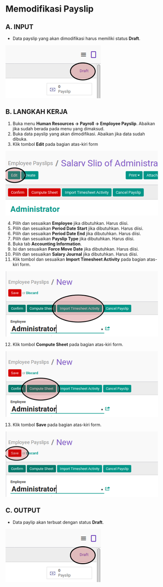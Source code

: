 # Memodifikasi Payslip

## A. INPUT

* Data payslip yang akan dimodifikasi harus memiliki status **Draft**.

![](../../img/payslip/status-draft.png)

## B. LANGKAH KERJA

1. Buka menu **Human Resources -> Payroll -> Employee Payslip**. Abaikan jika sudah berada pada menu yang dimaksud.
2. Buka data payslip yang akan dimodifikasi. Abaikan jika data sudah dibuka.
3. Klik tombol **Edit** pada bagian atas-kiri form

![](../../img/payslip/tombol-edit.png)

4. Pilih dan sesuaikan **Employee** jika dibutuhkan. Harus diisi.
5. Pilih dan sesuaikan **Period Date Start** jika dibutuhkan. Harus diisi.
6. Pilih dan sesuaikan **Period Date End** jika dibutuhkan. Harus diisi.
7. Pilih dan sesuaikan **Payslip Type** jika dibutuhkan. Harus diisi.
8. Buka tab **Accounting Information**.
9. Isi dan sesuaikan **Force Move Date** jika dibutuhkan. Harus diisi.
10. Pilih dan sesuaikan **Salary Journal** jika dibutuhkan. Harus diisi.
11. Klik tombol dan sesuaikan **Import Timesheet Activity** pada bagian atas-kiri form.

![](../../img/payslip/tombol-import-timesheet.png)

12. Klik tombol **Compute Sheet** pada bagian atas-kiri form.

![](../../img/payslip/tombol-compute.png)

13. Klik tombol **Save** pada bagian atas-kiri form.

![](../../img/payslip/tombol-simpan.png)

## C. OUTPUT

* Data paylip akan terbuat dengan status **Draft**.

![](../../img/payslip/status-draft.png)
